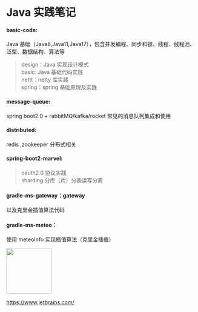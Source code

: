 # Java 实践笔记    
#### basic-code: 
Java 基础（Java8,Java11,Java17），包含并发编程、同步和锁、线程、线程池、泛型、数据结构、算法等
>design：Java 实现设计模式  
>basic: Java 基础代码实践   
>nettt：netty 库实践  
>spring：spring 基础原理及实践 
#### message-queue: 
spring boot2.0 + rabbitMQ/kafka/rocket 常见的消息队列集成和使用
#### distributed: 
redis ,zookeeper 分布式相关 
#### spring-boot2-marvel: 
>oauth2.0 协议实践  
>sharding 分库（片）分表读写分离 
#### gradle-ms-gateway：gateway 
以及克里金插值算法代码 
#### gradle-ms-meteo：
使用 meteoInfo 实现插值算法（克里金插值）

<img width="120" height="120" src="https://img1.baidu.com/it/u=555166636,1459944664&fm=253&fmt=auto&app=138&f=JPEG?w=100&h=142">  

https://www.jetbrains.com/
